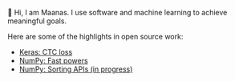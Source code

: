 :wave: Hi, I am Maanas. I use software and machine learning to achieve meaningful goals.

Here are some of the highlights in open source work:

- [Keras: CTC loss](https://github.com/keras-team/keras/pull/18952)
- [NumPy: Fast powers](https://github.com/numpy/numpy/pull/27901)
- [NumPy: Sorting APIs (in progress)](https://github.com/numpy/numpy/pull/28516/files)
